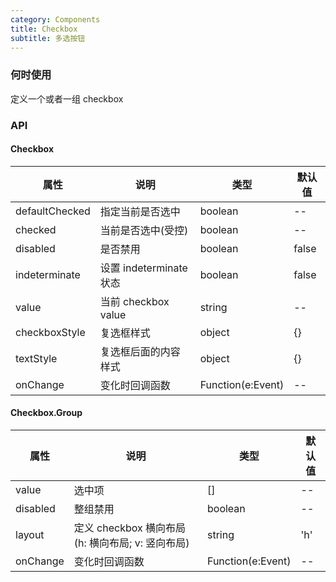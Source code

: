 ```yaml
---
category: Components
title: Checkbox
subtitle: 多选按钮
---
```


### 何时使用

定义一个或者一组 checkbox

### API

#### Checkbox

| 属性           | 说明                    | 类型              | 默认值 |
| -------------- | ----------------------- | ----------------- | ------ |
| defaultChecked | 指定当前是否选中        | boolean           | --     |
| checked        | 当前是否选中(受控)      | boolean           | --     |
| disabled       | 是否禁用                | boolean           | false  |
| indeterminate  | 设置 indeterminate 状态 | boolean           | false  |
| value          | 当前 checkbox value     | string            | --     |
| checkboxStyle  | 复选框样式               | object            | {}     |
| textStyle      | 复选框后面的内容样式      | object            | {}     |
| onChange       | 变化时回调函数          | Function(e:Event) | --     |

#### Checkbox.Group

| 属性     | 说明                                             | 类型              | 默认值 |
| -------- | ------------------------------------------------ | ----------------- | ------ |
| value    | 选中项                                           | []                | --     |
| disabled | 整组禁用                                         | boolean           | --     |
| layout   | 定义 checkbox 横向布局(h: 横向布局; v: 竖向布局) | string            | 'h'    |
| onChange | 变化时回调函数                                   | Function(e:Event) | --     |
